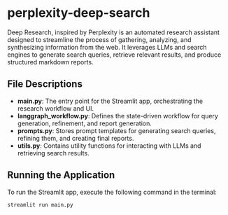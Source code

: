 # perplexity-deep-search

Deep Research, inspired by Perplexity is an automated research assistant designed to streamline the process of gathering, analyzing, and synthesizing information from the web. It leverages LLMs and search engines to generate search queries, retrieve relevant results, and produce structured markdown reports.

## File Descriptions
- **main.py**: The entry point for the Streamlit app, orchestrating the research workflow and UI.
- **langgraph_workflow.py**: Defines the state-driven workflow for query generation, refinement, and report generation.
- **prompts.py**: Stores prompt templates for generating search queries, refining them, and creating final reports.
- **utils.py**: Contains utility functions for interacting with LLMs and retrieving search results.


## Running the Application
To run the Streamlit app, execute the following command in the terminal:
```bash
streamlit run main.py
```